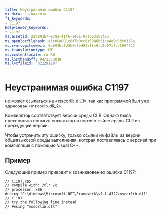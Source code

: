 ```yaml
---
title: Неустранимая ошибка C1197
ms.date: 11/04/2016
f1_keywords:
- C1197
helpviewer_keywords:
- C1197
ms.assetid: 22b801b7-e792-41f6-a461-973c03c69f25
ms.openlocfilehash: e1c00a001c807b0cc6a5946b61ca4e9d5dc0167a
ms.sourcegitcommit: 0ab61bc3d2b6cfbd52a16c6ab2b97a8ea1864f12
ms.translationtype: MT
ms.contentlocale: ru-RU
ms.lasthandoff: 04/23/2019
ms.locfileid: "62229126"
---
```

# <a name="fatal-error-c1197"></a>Неустранимая ошибка C1197

не может ссылаться на «mscorlib.dll_1», так как программой был уже адресован «mscorlib.dll_2»

Компилятор соответствует версии среды CLR.  Однако была предпринята попытка сослаться на версию файле среды CLR из предыдущей версии.

Чтобы устранить эту ошибку, только ссылки на файлы из версии общеязыковой среды выполнения, которая поставлялась с версией при компиляции с помощью Visual C++.

## <a name="example"></a>Пример

Следующий пример приводит к возникновению ошибки C1197:

```
// C1197.cpp
// compile with: /clr /c
// processor: x86
#using "C:\Windows\Microsoft.NET\Framework\v1.1.4322\mscorlib.dll"   // C1197
// try the following line instead
// #using "mscorlib.dll"
```